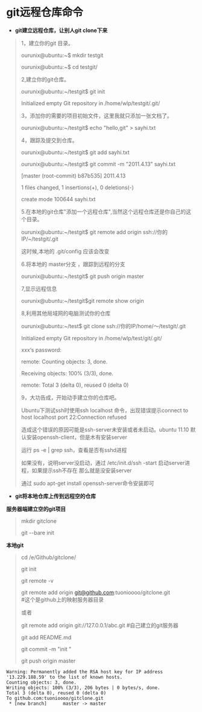 # git远程仓库命令

* **git建立远程仓库，让别人git clone下来**

> 1，建立你的git 目录。
>
> ourunix@ubuntu:~$ mkdir testgit
>
> ourunix@ubuntu:~$ cd testgit/
>
> 2,建立你的git仓库。
>
> ourunix@ubuntu:~/testgit$ git init
>
> Initialized empty Git repository in /home/wlp/testgit/.git/
>
> 3，添加你的需要的项目初始文件，这里我就只添加一张文档了。
>
> ourunix@ubuntu:~/testgit$ echo "hello,git" &gt; sayhi.txt
>
> 4，跟踪及提交到仓库。
>
> ourunix@ubuntu:~/testgit$ git add sayhi.txt
>
> ourunix@ubuntu:~/testgit$ git commit -m "2011.4.13" sayhi.txt
>
> \[master \(root-commit\) b87b535\] 2011.4.13
>
> 1 files changed, 1 insertions\(+\), 0 deletions\(-\)
>
> create mode 100644 sayhi.txt
>
> 5.在本地的git仓库"添加一个远程仓库",当然这个远程仓库还是你自己的这个目录。
>
> ourunix@ubuntu:~/testgit$ git remote add origin ssh://你的IP/~/testgit/.git
>
> 这时候,本地的 .git/config 应该会改变
>
> 6.将本地的 master分支 ，跟踪到远程的分支
>
> ourunix@ubuntu:~/testgit$ git push origin master
>
> 7,显示远程信息
>
> ourunix@ubuntu:~/testgit$git remote show origin
>
> 8,利用其他局域网的电脑测试你的仓库
>
> ourunix@ubuntu:~/test$ git clone ssh://你的IP/home/～/testgit/.git
>
> Initialized empty Git repository in /home/wlp/test/git/.git/
>
> xxx‘s password:
>
> remote: Counting objects: 3, done.
>
> Receiving objects: 100% \(3/3\), done.
>
> remote: Total 3 \(delta 0\), reused 0 \(delta 0\)
>
> 9，大功告成，开始动手建立你的仓库吧。
>
> Ubuntu下测试ssh时使用ssh localhost 命令，出现错误提示connect to host localhost port 22:Connection refused
>
> 造成这个错误的原因可能是ssh-server未安装或者未启动。ubuntu 11.10 默认安装openssh-client，但是木有安装server
>
> 运行 ps -e \| grep ssh，查看是否有sshd进程
>
> 如果没有，说明server没启动，通过 /etc/init.d/ssh -start 启动server进程，如果提示ssh不存在 那么就是没安装server
>
> 通过 sudo apt-get install openssh-server命令安装即可

* **git将本地仓库上传到远程空的仓库**

**服务器端建立空的git项目**

> mkdir gitclone
>
> git --bare init

**本地git**

> cd /e/Github/gitclone/
>
> git init
>
> git remote -v
>
> git remote add origin git@github.com:tuonioooo/gitclone.git  
> \#这个是github上的映射服务器目录
>
> 或者
>
> git remote add origin git://127.0.0.1/abc.git \#自己建立的git服务器
>
> git add README.md
>
> git commit -m "init "
>
> git push origin master

```text
Warning: Permanently added the RSA host key for IP address '13.229.188.59' to the list of known hosts.
Counting objects: 3, done.
Writing objects: 100% (3/3), 206 bytes | 0 bytes/s, done.
Total 3 (delta 0), reused 0 (delta 0)
To github.com:tuonioooo/gitclone.git
 * [new branch]      master -> master
```

